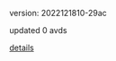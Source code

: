 version: 2022121810-29ac

updated 0 avds

[details](https://github.com/0x74f917491bfa7ebfa379/ali_avd_db/blob/master/change_log/2022/12/18/10/29ac.txt)